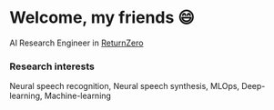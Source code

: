 <!--
<img src="https://capsule-render.vercel.app/api?type=Waving&color=34619C&height=200&section=header&text=Sangchun%20Ha&fontColor=000000&fontSize=60" />
-->
<!--
[![Facebook Badge](https://img.shields.io/badge/facebook-1877f2?style=flat-square&logo=facebook&logoColor=white&link=https://www.facebook.com/zzsza)](https://www.facebook.com/profile.php?id=100005129311669) 
[![Gmail Badge](https://img.shields.io/badge/Gmail-d14836?style=flat-square&logo=Gmail&logoColor=white&link=mailto:seomk9896@gmail.com)](mailto:seomk9896@gmail.com)
[![Linkedin Badge](https://img.shields.io/badge/-LinkedIn-blue?style=flat-square&logo=Linkedin&logoColor=white&link=https://www.linkedin.com/in/seong-yun-byeon-8183a8113/)](https://www.linkedin.com/in/sangchun-ha-346b3b202/)   
-->
      
<!-- ### <div align="center">**Sangchun Ha**</div> -->
<!--#### <div align="center">To be Machine Learning Engineer</div> --> 
      
                                             
                                           
       
# Welcome, my friends :smile:       

AI Research Engineer in [ReturnZero](https://www.rtzr.ai/)  

### Research interests
Neural speech recognition, Neural speech synthesis, MLOps, Deep-learning, Machine-learning

<!--
My name is **Sangchun Ha**, and I am currently working at 
I'm studying speech recognition technology.  
 
You can check more details about me [Here!](https://github.com/upskyy/upskyy/blob/main/CV.pdf)    
If you are interested in me, please don’t hesitate to contact me at seomk9896@gmail.com
[![Twitter](https://img.shields.io/badge/twitter-black?logo=twitter&logoColor=white&link=https://twitter.com/SangchunHa)](https://twitter.com/SangchunHa)
 -->
  
<!--
<div align="center">

[![Hits](https://hits.seeyoufarm.com/api/count/incr/badge.svg?url=https://github.com/hasangchun)](https://hits.seeyoufarm.com)
    
[![WMI](https://img.shields.io/badge/whoami-black?logo=Webflow&logoColor=white)](https://github.com/upskyy/upskyy/blob/main/CV.pdf) [![Linkedin](https://img.shields.io/badge/linkedin-black?logo=Linkedin&logoColor=white&link=https://www.linkedin.com/in/sangchunha/)](https://www.linkedin.com/in/sangchunha/) [![Facebook](https://img.shields.io/badge/facebook-black?logo=facebook&logoColor=white&link=https://www.facebook.com/people/%ED%95%98%EC%83%81%EC%B2%9C/100005129311669/)](https://www.facebook.com/profile.php?id=100005129311669) 

</div>
 -->
 
<!--
<p align="center">
  <a href="https://sites.google.com/view/upskyy" target="_blank"><img src="./images/web.png" width=35 height=35 alt="web"></a>
  <a href="https://github.com/upskyy" target="_blank"><img src="./images/GitHub.png" width=35 height=35 alt="GitHub Blog"></a>
  <a href="https://www.linkedin.com/in/sangchunha" target="_blank"><img src="./images/LinkedIn.png" width=35 height=35 alt="LinkedIn"></a>
  <a href="mailto:seomk9896@gmail.com" target="_blank"><img src="./images/Gmail.png" width=35 height=35 alt="Mail"></a>
  <a href="https://www.facebook.com/profile.php?id=100005129311669" target="_blank"><img src="./images/facebook.png" width=35 height=35 alt="facebook"></a>
  <a href="https://www.instagram.com/hasc_97/" target="_blank"><img src="./images/Instagram.png" width=35 height=35 alt="Instagram"></a>
<!--   <a href="https://scholar.google.com/citations?user=i0tQk6cAAAAJ&hl=ko&oi=sra" target="_blank"><img src="https://cdn.icon-icons.com/icons2/2108/PNG/128/google_scholar_icon_130918.png" width=35 height=35 alt="Google Scholar"></a> -->
</p>
<!--!-->
<!-- ![Header image](https://media.giphy.com/media/SWoSkN6DxTszqIKEqv/giphy.gif)     -->

<div align="center">

<!-- !
[Anurag's github stats](https://github-readme-stats.vercel.app/api?username=hasangchun&theme=default&show_icons=true)  

[![Instagram](https://img.shields.io/badge/instagram-black?logo=instagram&logoColor=white&link=https://www.instagram.com/upskyyee/)](https://www.instagram.com/upskyyee/)
 -->
</div>  
<!--!-->
  
